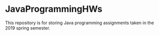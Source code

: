 # JavaProgrammingHWs
This repository is for storing Java programming assignments taken in the 2019 spring semester.



